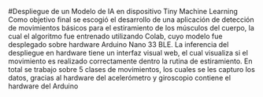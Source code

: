#Despliegue de un Modelo de IA en dispositivo Tiny
Machine Learning
Como objetivo final se escogió el desarrollo de una aplicación de detección de movimientos básicos para el estiramiento de los músculos del
cuerpo, la cual el algoritmo fue entrenado utilizando Colab, cuyo modelo fue desplegado sobre hardware Arduino Nano 33 BLE. La inferencia
del despliegue en hardware tiene un interfaz visual web, el cual visualiza si el movimiento es realizado correctamente dentro la rutina de
estiramiento. En total se trabajo sobre 5 clases de movimientos, los cuales se les capturo los datos, gracias al hardware del acelerómetro y
giroscopio contiene el hardware del Arduino
